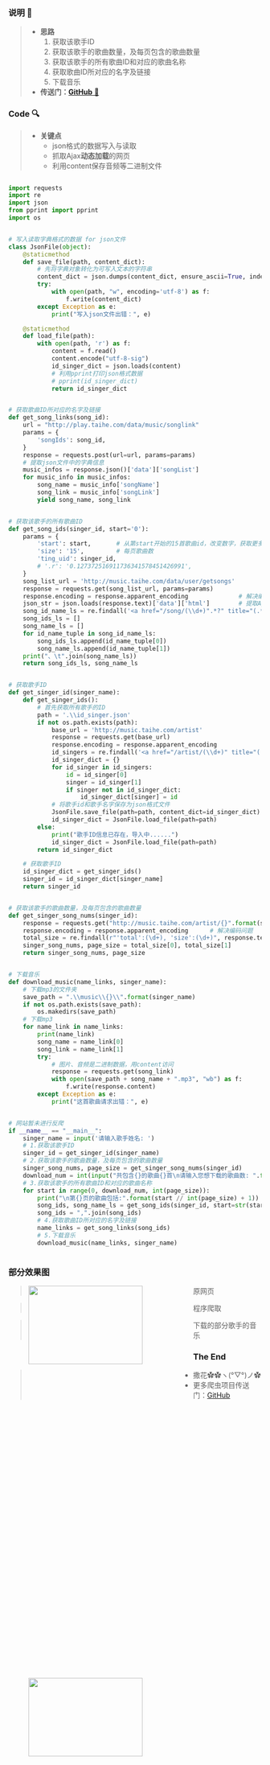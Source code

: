 ### 说明 📘
> - **思路**
>   1. 获取该歌手ID
>   2. 获取该歌手的歌曲数量，及每页包含的歌曲数量
>   3. 获取该歌手的所有歌曲ID和对应的歌曲名称
>   4. 获取歌曲ID所对应的名字及链接
>   5. 下载音乐
> - **传送门：**[**GitHub** 📍](https://github.com/pick-up-a-drop-of-water/Python_Notes/tree/master/%E7%88%AC%E8%99%AB/%E4%BC%9A%E5%90%AC%E9%9F%B3%E4%B9%90%E7%9A%84%E4%BA%BA%E6%9C%80cool%E4%BA%86)
### Code 🔍
> - **关键点**
>   - json格式的数据写入与读取
>   - 抓取Ajax**动态加载**的网页
>   - 利用content保存音频等二进制文件
```python

import requests
import re
import json
from pprint import pprint
import os


# 写入读取字典格式的数据 for json文件
class JsonFile(object):
    @staticmethod
    def save_file(path, content_dict):
        # 先将字典对象转化为可写入文本的字符串
        content_dict = json.dumps(content_dict, ensure_ascii=True, indent=4)
        try:
            with open(path, "w", encoding='utf-8') as f:
                f.write(content_dict)
        except Exception as e:
            print("写入json文件出错：", e)

    @staticmethod
    def load_file(path):
        with open(path, 'r') as f:
            content = f.read()
            content.encode("utf-8-sig")
            id_singer_dict = json.loads(content)
            # 利用pprint打印json格式数据
            # pprint(id_singer_dict)
            return id_singer_dict


# 获取歌曲ID所对应的名字及链接
def get_song_links(song_id):
    url = "http://play.taihe.com/data/music/songlink"
    params = {
        'songIds': song_id,
    }
    response = requests.post(url=url, params=params)
    # 提取json文件中的字典信息
    music_infos = response.json()['data']['songList']
    for music_info in music_infos:
        song_name = music_info['songName']
        song_link = music_info['songLink']
        yield song_name, song_link


# 获取该歌手的所有歌曲ID
def get_song_ids(singer_id, start='0'):
    params = {
        'start': start,       # 从第start开始的15首歌曲id，改变数字，获取更多的歌曲信息
        'size': '15',         # 每页歌曲数
        'ting_uid': singer_id,
        # '.r': '0.127372516911736341578451426991',
    }
    song_list_url = 'http://music.taihe.com/data/user/getsongs'
    response = requests.get(song_list_url, params=params)
    response.encoding = response.apparent_encoding              # 解决编码问题
    json_str = json.loads(response.text)['data']['html']        # 提取Ajax动态请求加载的html页面
    song_id_name_ls = re.findall('<a href="/song/(\\d+)".*?" title="(.*?)"', json_str, re.S)
    song_ids_ls = []
    song_name_ls = []
    for id_name_tuple in song_id_name_ls:
        song_ids_ls.append(id_name_tuple[0])
        song_name_ls.append(id_name_tuple[1])
    print("、\t".join(song_name_ls))
    return song_ids_ls, song_name_ls


# 获取歌手ID
def get_singer_id(singer_name):
    def get_singer_ids():
        # 首先获取所有歌手的ID
        path = '.\\id_singer.json'
        if not os.path.exists(path):
            base_url = 'http://music.taihe.com/artist'
            response = requests.get(base_url)
            response.encoding = response.apparent_encoding
            id_singers = re.findall('<a href="/artist/(\\d+)" title="(.*?)"', response.text, re.S)
            id_singer_dict = {}
            for id_singer in id_singers:
                id = id_singer[0]
                singer = id_singer[1]
                if singer not in id_singer_dict:
                    id_singer_dict[singer] = id
            # 将歌手id和歌手名字保存为json格式文件
            JsonFile.save_file(path=path, content_dict=id_singer_dict)
            id_singer_dict = JsonFile.load_file(path=path)
        else:
            print("歌手ID信息已存在，导入中......")
            id_singer_dict = JsonFile.load_file(path=path)
        return id_singer_dict

    # 获取歌手ID
    id_singer_dict = get_singer_ids()
    singer_id = id_singer_dict[singer_name]
    return singer_id


# 获取该歌手的歌曲数量，及每页包含的歌曲数量
def get_singer_song_nums(singer_id):
    response = requests.get("http://music.taihe.com/artist/{}".format(singer_id))
    response.encoding = response.apparent_encoding      # 解决编码问题
    total_size = re.findall(r"'total':(\d+), 'size':(\d+)", response.text, re.S)[0]
    singer_song_nums, page_size = total_size[0], total_size[1]
    return singer_song_nums, page_size


# 下载音乐
def download_music(name_links, singer_name):
    # 下载mp3的文件夹
    save_path = ".\\music\\{}\\".format(singer_name)
    if not os.path.exists(save_path):
        os.makedirs(save_path)
    # 下载mp3
    for name_link in name_links:
        print(name_link)
        song_name = name_link[0]
        song_link = name_link[1]
        try:
            # 图片、音频是二进制数据，用content访问
            response = requests.get(song_link)
            with open(save_path + song_name + ".mp3", "wb") as f:
                f.write(response.content)
        except Exception as e:
            print("这首歌曲请求出错：", e)


# 网站暂未进行反爬
if __name__ == "__main__":
    singer_name = input('请输入歌手姓名: ')
    # 1.获取该歌手ID
    singer_id = get_singer_id(singer_name)
    # 2.获取该歌手的歌曲数量，及每页包含的歌曲数量
    singer_song_nums, page_size = get_singer_song_nums(singer_id)
    download_num = int(input("共包含{}的歌曲{}首\n请输入您想下载的歌曲数: ".format(singer_name, singer_song_nums)))
    # 3.获取该歌手的所有歌曲ID和对应的歌曲名称
    for start in range(0, download_num, int(page_size)):
        print("\n第{}页的歌曲包括:".format(start // int(page_size) + 1))
        song_ids, song_name_ls = get_song_ids(singer_id, start=str(start))
        song_ids = ",".join(song_ids)
        # 4.获取歌曲ID所对应的名字及链接
        name_links = get_song_links(song_ids)
        # 5.下载音乐
        download_music(name_links, singer_name)



```

### 部分效果图

> 原网页
> <img src="https://img-blog.csdnimg.cn/20200108154620666.png" width = "70%" height = "20%" div align=left />
> <img src="https://img-blog.csdnimg.cn/2020010815483437.png" width = "70%" height = "20%" div align=left />

> 程序爬取
> <img src="https://img-blog.csdnimg.cn/20200108154118895.png" width = "100%" height = "100%" div align=left />

>  下载的部分歌手的音乐
> <img src="https://img-blog.csdnimg.cn/20200108155659431.png" width = "20%" height = "100%" div align=left />


### The End
> - 撒花✿✿ヽ(°▽°)ノ✿
> - 更多爬虫项目传送门：[GitHub](https://github.com/pick-up-a-drop-of-water/Python_Notes/tree/master/%E7%88%AC%E8%99%AB/%E4%BC%9A%E5%90%AC%E9%9F%B3%E4%B9%90%E7%9A%84%E4%BA%BA%E6%9C%80cool%E4%BA%86)




